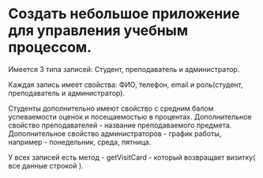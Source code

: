 # Создать небольшое приложение для управления учебным процессом.

Имеется 3 типа записей: Студент, преподаватель и администратор.

Каждая запись имеет свойства: ФИО, телефон, email и роль(студент, преподаватель и администратор).

Студенты дополнительно имеют свойство с средним балом успеваемости оценок и посещаемостью в процентах.
Дополнительное свойство преподавателей - название преподаваемого предмета.
Дополнительное свойство администраторов - график работы, например - понедельник, среда, пятница.

У всех записей есть метод - getVisitCard - который возвращает визитку( все данные строкой ).
